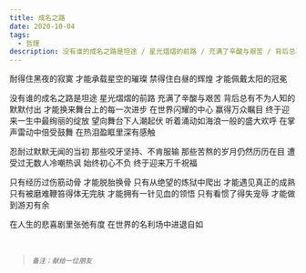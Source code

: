 ```yaml
---
title: 成名之路
date: 2020-10-04
tags:
  - 哲理
description: 没有谁的成名之路是坦途 / 星光熠熠的前路 / 充满了辛酸与艰苦 / 背后总有不为人知的默默付出 / 在世界闪耀的中心 / 赢得万众瞩目
---
```


耐得住黑夜的寂寞
才能承载星空的璀璨
禁得住白昼的辉煌
才能佩戴太阳的冠冕

没有谁的成名之路是坦途
星光熠熠的前路
充满了辛酸与艰苦
背后总有不为人知的默默付出
才能换来舞台上的每一次进步
在世界闪耀的中心
赢得万众瞩目
终于迎来一生中最绚丽的绽放
望向舞台下人潮起伏
听着涌动如海浪一般的盛大欢呼
在掌声雷动中倍受鼓舞
在热泪盈眶里深有感触

忍耐过默默无闻的当初
那些咬牙坚持、不肯服输
那些苦熬的岁月仍然历历在目
遭受过无数人冷嘲热讽
始终初心不负
终于迎来万千祝福

只有经历过伤筋动骨
才能脱胎换骨
只有从绝望的炼狱中爬出
才能遇见真正的成熟
只有被磨难鞭笞得体无完肤
才能拥有一针见血的领悟
只有看惯了得失宠辱
才能做到游刃有余

在人生的悲喜剧里张弛有度
在世界的名利场中进退自如

<br/>

<blockquote>
<p><small><i>备注：献给一位朋友</i></small></p>
</blockquote>
